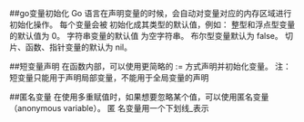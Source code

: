 ##go变量初始化
Go 语言在声明变量的时候，会自动对变量对应的内存区域进行初始化操作。
每个变量会被 初始化成其类型的默认值，例如： 整型和浮点型变量的默认值为 0。
字符串变量的默认值 为空字符串。 布尔型变量默认为 false。 切片、函数、指针变量的默认为 nil。

##短变量声明
在函数内部，可以使用更简略的 := 方式声明并初始化变量。 
注：短变量只能用于声明局部变量，不能用于全局变量的声明

##匿名变量
在使用多重赋值时，如果想要忽略某个值，可以使用匿名变量（anonymous variable）。
 匿 名变量用一个下划线_表示